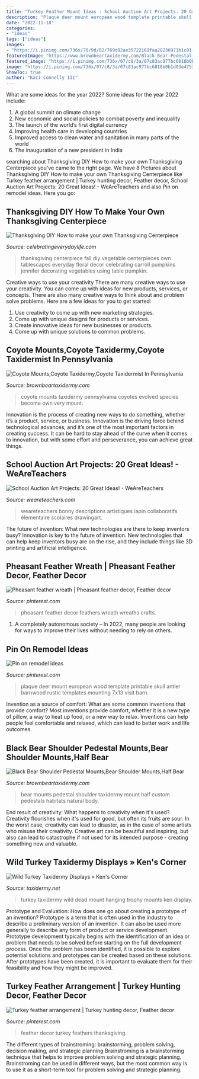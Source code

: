 ```yaml
---
title: "Turkey Feather Mount Ideas : School Auction Art Projects: 20 Great Ideas!"
description: "Plaque deer mount european wood template printable skull antler barnwood rustic templates mounting 7x13 visit barn"
date: "2022-11-18"
categories:
- "ideas"
tags: ["ideas"]
images:
- "https://i.pinimg.com/736x/76/9d/02/769d02ae35722169faa28236971b1c81--feather-wreath-pheasant-feathers.jpg"
featuredImage: "https://www.brownbeartaxidermy.com/Black-Bear-Pedestal-Shoulder-Mounts/Bear-Taxidermy-Pennsylvania-Shoulder-Mount-Pedestal-Mount-1024.jpg"
featured_image: "https://i.pinimg.com/736x/07/c8/3a/07c83ac977bc6818b0b1d03e4753ce59.jpg"
image: "https://i.pinimg.com/736x/07/c8/3a/07c83ac977bc6818b0b1d03e4753ce59.jpg"
ShowToc: true
author: "Kaci Connelly III"
---
```



What are some ideas for the year 2022?
Some ideas for the year 2022 include: 
1. A global summit on climate change 
2. New economic and social policies to combat poverty and inequality 
3. The launch of the world’s first digital currency 
4. Improving health care in developing countries 
5. Improved access to clean water and sanitation in many parts of the world 
6. The inauguration of a new president in India 

	

		
searching about Thanksgiving DIY How to make your own Thanksgiving Centerpiece you've came to the right page. We have 8 Pictures about Thanksgiving DIY How to make your own Thanksgiving Centerpiece like Turkey feather arrangement | Turkey hunting decor, Feather decor, School Auction Art Projects: 20 Great Ideas! - WeAreTeachers and also Pin on remodel ideas. Here you go:
		
    
## Thanksgiving DIY How To Make Your Own Thanksgiving Centerpiece

<img loading=lazy src="http://celebratingeverydaylife.com/wp-content/uploads/2012/11/Centerpiece3.jpg" onerror="this.onerror=null;this.src='https://tse1.mm.bing.net/th?id=OIP.-la3S49Ehk517S5owRi3BAHaLL&amp;pid=15.1';" alt="Thanksgiving DIY How to make your own Thanksgiving Centerpiece">

_Source: celebratingeverydaylife.com_

>thanksgiving centerpiece fall diy vegetable centerpieces own tablescapes everyday floral decor celebrating carroll pumpkins jennifer decorating vegetables using table pumpkin. 

	

Creative ways to use your creativity
There are many creative ways to use your creativity. You can come up with ideas for new products, services, or concepts. There are also many creative ways to think about and problem solve problems. Here are a few ideas for you to get started:
1) Use creativity to come up with new marketing strategies.
2) Come up with unique designs for products or services.
3) Create innovative ideas for new businesses or products.
4) Come up with unique solutions to common problems.

    
## Coyote Mounts,Coyote Taxidermy,Coyote Taxidermist In Pennsylvania

<img loading=lazy src="http://www.brownbeartaxidermy.com/Coyote-Taxidermy-Mounts/Coyote-Taxidermy-Mounts-Pennsylvania.jpg" onerror="this.onerror=null;this.src='https://tse3.mm.bing.net/th?id=OIP.aVymcbkze4tFk0MrtLACFQHaJ4&amp;pid=15.1';" alt="Coyote Mounts,Coyote Taxidermy,Coyote Taxidermist In Pennsylvania">

_Source: brownbeartaxidermy.com_

>coyote mounts taxidermy pennsylvania coyotes evolved species become own very mount. 

	

Innovation is the process of creating new ways to do something, whether it’s a product, service, or business. Innovation is the driving force behind technological advances, and it’s one of the most important factors in creating success. It can be hard to stay ahead of the curve when it comes to innovation, but with some effort and perseverance, you can achieve great things.

    
## School Auction Art Projects: 20 Great Ideas! - WeAreTeachers

<img loading=lazy src="https://s18670.pcdn.co/wp-content/uploads/birds-of-a-feather.jpeg" onerror="this.onerror=null;this.src='https://tse2.mm.bing.net/th?id=OIP.bTQ8cXiANVEB23QmkyKTaAHaJ4&amp;pid=15.1';" alt="School Auction Art Projects: 20 Great Ideas! - WeAreTeachers">

_Source: weareteachers.com_

>weareteachers bonny descriptions artistiques lapin collaboratifs élémentaire scolaires drawingart. 

	

The future of invention: What new technologies are there to keep inventors busy?
Innovation is key to the future of invention. New technologies that can help keep inventors busy are on the rise, and they include things like 3D printing and artificial intelligence.

    
## Pheasant Feather Wreath | Pheasant Feather Decor, Feather Decor

<img loading=lazy src="https://i.pinimg.com/736x/76/9d/02/769d02ae35722169faa28236971b1c81--feather-wreath-pheasant-feathers.jpg" onerror="this.onerror=null;this.src='https://tse1.mm.bing.net/th?id=OIP.zKk8z_CHEwBKgZOWqwROKwHaHa&amp;pid=15.1';" alt="Pheasant feather wreath | Pheasant feather decor, Feather decor">

_Source: pinterest.com_

>pheasant feather decor feathers wreath wreaths crafts. 

	

1. A completely autonomous society – In 2022, many people are looking for ways to improve their lives without needing to rely on others.

    
## Pin On Remodel Ideas

<img loading=lazy src="https://i.pinimg.com/736x/07/c8/3a/07c83ac977bc6818b0b1d03e4753ce59.jpg" onerror="this.onerror=null;this.src='https://tse3.mm.bing.net/th?id=OIP.ZYChP1hBrbk0v2WRWx5gDQHaJ4&amp;pid=15.1';" alt="Pin on remodel ideas">

_Source: pinterest.com_

>plaque deer mount european wood template printable skull antler barnwood rustic templates mounting 7x13 visit barn. 

	

Invention as a source of comfort: What are some common inventions that provide comfort?
Most inventions provide comfort, whether it is a new type of pillow, a way to heat up food, or a new way to relax. Inventions can help people feel comfortable and relaxed, which can lead to better work and life outcomes.

    
## Black Bear Shoulder Pedestal Mounts,Bear Shoulder Mounts,Half Bear

<img loading=lazy src="https://www.brownbeartaxidermy.com/Black-Bear-Pedestal-Shoulder-Mounts/Bear-Taxidermy-Pennsylvania-Shoulder-Mount-Pedestal-Mount-1024.jpg" onerror="this.onerror=null;this.src='https://tse1.mm.bing.net/th?id=OIP.SZP4l5JaHt47fre84nJTHwHaJ3&amp;pid=15.1';" alt="Black Bear Shoulder Pedestal Mounts,Bear Shoulder Mounts,Half Bear">

_Source: brownbeartaxidermy.com_

>bear mounts pedestal shoulder taxidermy mount half custom pedestals habitats natural body. 

	

End result of creativity: What happens to creativity when it's used?
Creativity flourishes when it's used for good, but often its fruits are sour. In the worst case, creativity can lead to disaster, as in the case of some artists who misuse their creativity. Creative art can be beautiful and inspiring, but also can lead to catastrophe if not used for its intended purpose - creating something new and valuable.

    
## Wild Turkey Taxidermy Displays » Ken&#039;s Corner

<img loading=lazy src="http://www.taxidermy.net/ken/images/turkey/NW601-w-turkey-mount.jpg" onerror="this.onerror=null;this.src='https://tse3.mm.bing.net/th?id=OIP.qMVd_Zjnw7pY_zzVMJFnigHaJs&amp;pid=15.1';" alt="Wild Turkey Taxidermy Displays » Ken&#039;s Corner">

_Source: taxidermy.net_

>turkey taxidermy wild dead mount hanging trophy mounts ken display. 

	

Prototype and Evaluation: How does one go about creating a prototype of an invention?
Prototype is a term that is often used in the industry to describe a preliminary version of an invention. It can also be used more generally to describe any form of product or service development. Prototype development typically begins with the identification of an idea or problem that needs to be solved before starting on the full development process. Once the problem has been identified, it is possible to explore potential solutions and prototypes can be created based on these solutions. After prototypes have been created, it is important to evaluate them for their feasibility and how they might be improved.

    
## Turkey Feather Arrangement | Turkey Hunting Decor, Feather Decor

<img loading=lazy src="https://i.pinimg.com/736x/8e/46/f8/8e46f82dff359c68bc07db1e5f4b2a88.jpg" onerror="this.onerror=null;this.src='https://tse1.mm.bing.net/th?id=OIP.LSUCEA-RlQdNhItdaTBT5QHaJ3&amp;pid=15.1';" alt="Turkey feather arrangement | Turkey hunting decor, Feather decor">

_Source: pinterest.com_

>feather decor turkey feathers thanksgiving. 

	

The different types of brainstroming: brainstorming, problem solving, decision making, and strategic planning
Brainstroming is a brainstorming technique that helps to improve problem solving and strategic planning. Brainstroming can be used in different ways, but the most common way is to use it as a short-term tool for problem solving and strategic planning.

